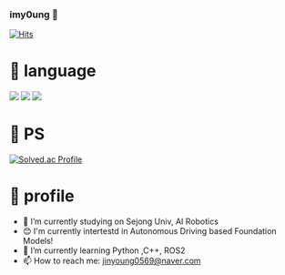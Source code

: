 ### imy0ung 👋

[![Hits](https://hits.seeyoufarm.com/api/count/incr/badge.svg?url=https%3A%2F%2Fgithub.com%2Fimy0ung&count_bg=%2379C83D&title_bg=%23555555&icon=&icon_color=%23E7E7E7&title=hits&edge_flat=false)](https://hits.seeyoufarm.com)


# 💪 language
<img src="https://img.shields.io/badge/c++-00599C?style=for-the-badge&logo=c%2B%2B&logoColor=white"> <img src="https://img.shields.io/badge/python-3776AB?style=for-the-badge&logo=python&logoColor=white"> <img src="https://img.shields.io/badge/kotlin-7F52FF?style=for-the-badge&logo=kotlin&logoColor=white">

# :runner: PS
[![Solved.ac Profile](http://mazassumnida.wtf/api/v2/generate_badge?boj=jinyoung0569)](https://solved.ac/jinyoung0569/)

# :boy: profile
- 🔭 I’m currently studying on Sejong Univ, AI Robotics
- 😊 I'm currently intertestd in Autonomous Driving based Foundation Models! 
- 🌱 I’m currently learning Python ,C++, ROS2
- 📫 How to reach me: jinyoung0569@naver.com
